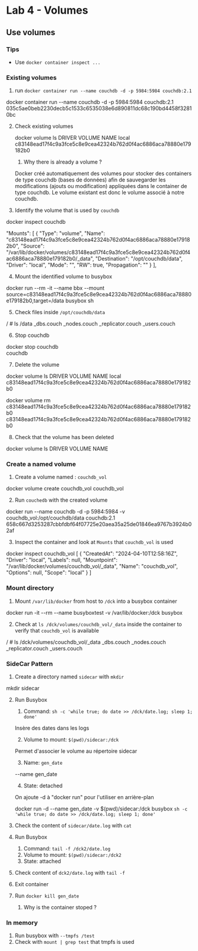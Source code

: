 # Lab 4 - Volumes

## Use volumes

### Tips

- Use `docker container inspect ...`

### Existing volumes

1. run `docker container run --name couchdb -d -p 5984:5984 couchdb:2.1`

docker container run --name couchdb -d -p 5984:5984 couchdb:2.1
035c5ae0beb2230decb5c1533c6535038e6d890811dc68c190bd4458f32810bc

2. Check existing volumes

   docker volume ls
   DRIVER    VOLUME NAME
   local     c83148ead17f4c9a3fce5c8e9cea42324b762d0f4ac6886aca78880e179182b0

   1. Why there is already a volume ?

   Docker créé automatiquement des volumes pour stocker des containers de type couchdb (bases de données) afin de sauvegarder les modifications (ajouts ou modification) appliquées dans le container de type couchdb. Le volume existant est donc le volume associé à notre couchdb.

3. Identify the volume that is used by `couchdb`

docker inspect couchdb

"Mounts": [
            {
                "Type": "volume",
                "Name": "c83148ead17f4c9a3fce5c8e9cea42324b762d0f4ac6886aca78880e179182b0",
                "Source": "/var/lib/docker/volumes/c83148ead17f4c9a3fce5c8e9cea42324b762d0f4ac6886aca78880e179182b0/_data",
                "Destination": "/opt/couchdb/data",
                "Driver": "local",
                "Mode": "",
                "RW": true,
                "Propagation": ""
            }
        ],

4. Mount the identified volume to busybox 

docker run --rm -it --name bbx --mount source=c83148ead17f4c9a3fce5c8e9cea42324b762d0f4ac6886aca78880e179182b0,target=/data busybox sh

5. Check files inside `/opt/couchdb/data`

/ # ls /data
_dbs.couch         _nodes.couch       _replicator.couch  _users.couch

6. Stop couchdb

docker stop couchdb                                                                                        
couchdb

7. Delete the volume

docker volume ls
DRIVER    VOLUME NAME
local     c83148ead17f4c9a3fce5c8e9cea42324b762d0f4ac6886aca78880e179182b0

docker volume rm c83148ead17f4c9a3fce5c8e9cea42324b762d0f4ac6886aca78880e179182b0
c83148ead17f4c9a3fce5c8e9cea42324b762d0f4ac6886aca78880e179182b0

8. Check that the volume has been deleted

docker volume ls
DRIVER    VOLUME NAME

### Create a named volume

1. Create a volume named : `couchdb_vol`

docker volume create couchdb_vol
couchdb_vol

2. Run `couchedb` with the created volume

docker run --name couchdb -d -p 5984:5984 -v couchdb_vol:/opt/couchdb/data couchdb:2.1
658c667d3253287cbbfdbf64f07725e20aea35a25de01846ea9767b3924b02af

3. Inspect the container and look at `Mounts` that `couchdb_vol` is used

docker inspect couchdb_vol
[
    {
        "CreatedAt": "2024-04-10T12:58:16Z",
        "Driver": "local",
        "Labels": null,
        "Mountpoint": "/var/lib/docker/volumes/couchdb_vol/_data",
        "Name": "couchdb_vol",
        "Options": null,
        "Scope": "local"
    }
]

### Mount directory

1. Mount `/var/lib/docker` from host to `/dck` into a busybox container 

docker run -it --rm --name busyboxtest -v /var/lib/docker:/dck busybox

2. Check at `ls /dck/volumes/couchdb_vol/_data` inside the container to verify that `couchdb_vol` is available

/ # ls /dck/volumes/couchdb_vol/_data
_dbs.couch         _nodes.couch       _replicator.couch  _users.couch

### SideCar Pattern

1. Create a directory named `sidecar` with `mkdir`

mkdir sidecar

2. Run Busybox
   1. Command: `sh -c 'while true; do date >> /dck/date.log; sleep 1; done'`

   Insère des dates dans les logs

   2. Volume to mount: `$(pwd)/sidecar:/dck`

   Permet d'associer le volume au répertoire sidecar

   3. Name: `gen_date`

   --name gen_date

   4. State: detached

   On ajoute -d à "docker run" pour l'utiliser en arrière-plan

   docker run -d --name gen_date -v $(pwd)/sidecar:/dck busybox `sh -c 'while true; do date >> /dck/date.log; sleep 1; done'`

3. Check the content of `sidecar/date.log` with `cat`



4. Run Busybox
   1. Command: `tail -f /dck2/date.log`
   2. Volume to mount: `$(pwd)/sidecar:/dck2`
   3. State: attached
5. Check content of `dck2/date.log` with `tail -f`
6. Exit container
7. Run `docker kill gen_date`
   1. Why is the container stoped ?

### In memory 

1. Run busybox with `--tmpfs /test`
2. Check with `mount | grep test` that tmpfs is used 

